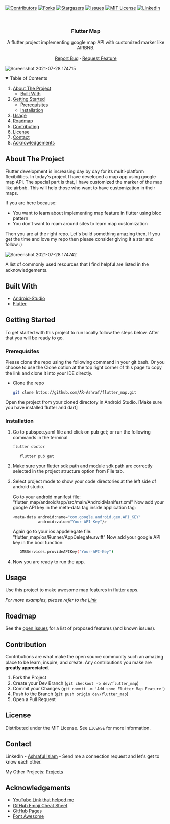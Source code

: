 
[![Contributors][contributors-shield]][contributors-url]
[![Forks][forks-shield]][forks-url]
[![Stargazers][stars-shield]][stars-url]
[![Issues][issues-shield]][issues-url]
[![MIT License][license-shield]][license-url]
[![LinkedIn][linkedin-shield]][linkedin-url]



<!-- PROJECT DESCRIPTION -->
<br />

  <h3 align="center">Flutter Map</h3>

  <p align="center">
    A flutter project implementing google map API with customized marker like AIRBNB.
    <br />
    <br />
    <a href="https://github.com/AR-Ashraf/flutter_map/issues">Report Bug</a>
    ·
    <a href="https://github.com/AR-Ashraf/flutter_map/issues">Request Feature</a>
  </p>
  
  
![Screenshot 2021-07-28 174715](https://user-images.githubusercontent.com/65129467/127317430-cbea20c6-b958-422a-92c2-c6cf68d798e5.png)


  


<!-- TABLE OF CONTENTS -->
<details open="open">
  <summary>Table of Contents</summary>
  <ol>
    <li>
      <a href="#about-the-project">About The Project</a>
      <ul>
        <li><a href="#built-with">Built With</a></li>
      </ul>
    </li>
    <li>
      <a href="#getting-started">Getting Started</a>
      <ul>
        <li><a href="#prerequisites">Prerequisites</a></li>
        <li><a href="#installation">Installation</a></li>
      </ul>
    </li>
    <li><a href="#usage">Usage</a></li>
    <li><a href="#roadmap">Roadmap</a></li>
    <li><a href="#contributing">Contributing</a></li>
    <li><a href="#license">License</a></li>
    <li><a href="#contact">Contact</a></li>
    <li><a href="#acknowledgements">Acknowledgements</a></li>
  </ol>
</details>



<!-- ABOUT THE PROJECT -->
## About The Project

Flutter development is increasing day by day for its multi-platform flexibilities. In today's project I have developed a map app using google map API. The special part is that, I have customized the marker of the map like airbnb. This will help those who want to have customization in their maps.

If you are here because:
* You want to learn about implementing map feature in flutter using bloc pattern
* You don't want to roam around sites to learn map customization

Then you are at the right repo. Let's build something amazing then. If you get the time and love my repo then please consider giving it a star and follow :)


![Screenshot 2021-07-28 174742](https://user-images.githubusercontent.com/65129467/127317503-86aaddec-c65a-4612-9274-5e13af0eb3f5.png)



A list of commonly used resources that I find helpful are listed in the acknowledgements.

## Built With

* [Android-Studio](https://developer.android.com/studio)
* [Flutter](https://flutter.dev/docs/get-started/install)


<!-- GETTING STARTED -->
## Getting Started

To get started with this project to run locally follow the steps below. After that you will be ready to go.

### Prerequisites

Please clone the repo using the following command in your git bash. Or you choose to use the Clone option at the top right corner of this page to copy the link and clone it into your IDE directly.
* Clone the repo
  ```sh
  git clone https://github.com/AR-Ashraf/flutter_map.git
  ```
Open the project from your cloned directory in Android Studio. [Make sure you have installed flutter and dart]

### Installation

1. Go to pubspec.yaml file and click on pub get; or run the following commands in the terminal
   ```sh
   flutter doctor  
   ```
   ```sh
      flutter pub get 
   ```
2. Make sure your flutter sdk path and module sdk path are correctly selected in the project structure option from File tab.
  
3. Select project mode to show your code directories at the left side of android studio.
   
   Go to your android manifest file: "flutter_map/android/app/src/main/AndroidManifest.xml"
   Now add your google API key in the meta-data tag inside application tag:
   ```sh
   <meta-data android:name="com.google.android.geo.API_KEY"
              android:value="Your-API-Key"/>
   ```
   
   Again go to your ios appdelegate file: "flutter_map/ios/Runner/AppDelegate.swift"
   Now add your google API key in the bool function: 
   ```sh
      GMSServices.provideAPIKey("Your-API-Key")
   ```
   
4. Now you are ready to run the app.



<!-- USAGE EXAMPLES -->
## Usage

Use this project to make awesome map features in flutter apps.

_For more examples, please refer to the [Link](https://github.com/search?q=flutter+map)_



<!-- ROADMAP -->
## Roadmap

See the [open issues](https://github.com/AR-Ashraf/flutter_map/issues) for a list of proposed features (and known issues).



<!-- CONTRIBUTION -->
## Contribution

Contributions are what make the open source community such an amazing place to be learn, inspire, and create. Any contributions you make are **greatly appreciated**.

1. Fork the Project
2. Create your Dev Branch (`git checkout -b dev/flutter_map`)
3. Commit your Changes (`git commit -m 'Add some Flutter Map Feature'`)
4. Push to the Branch (`git push origin dev/flutter_map`)
5. Open a Pull Request



<!-- LICENSE -->
## License

Distributed under the MIT License. See `LICENSE` for more information.



<!-- CONTACT -->
## Contact

LinkedIn - [Ashraful Islam](https://linkedin.com/in/ashraful-islam-78aa7a1a0) - Send me a connection request and let's get to know each other.

My Other Projects: [Projects](https://github.com/AR-Ashraf?tab=repositories)



<!-- ACKNOWLEDGEMENTS -->
## Acknowledgements
* [YouTube Link that helped me](https://www.youtube.com/watch?v=gTHKFRRSPss&t=665s)
* [GitHub Emoji Cheat Sheet](https://www.webpagefx.com/tools/emoji-cheat-sheet)
* [GitHub Pages](https://pages.github.com)
* [Font Awesome](https://fontawesome.com)





<!-- MARKDOWN LINKS & IMAGES -->
<!-- https://www.markdownguide.org/basic-syntax/#reference-style-links -->
[contributors-shield]: https://img.shields.io/github/contributors/AR-Ashraf/flutter_map.svg?style=for-the-badge
[contributors-url]: https://github.com/AR-Ashraf/flutter_map/graphs/contributors
[forks-shield]: https://img.shields.io/github/forks/AR-Ashraf/flutter_map.svg?style=for-the-badge
[forks-url]: https://github.com/AR-Ashraf/flutter_map/network/members
[stars-shield]: https://img.shields.io/github/stars/AR-Ashraf/flutter_map.svg?style=for-the-badge
[stars-url]: https://github.com/AR-Ashraf/flutter_map/stargazers
[issues-shield]: https://img.shields.io/github/issues/AR-Ashraf/flutter_map.svg?style=for-the-badge
[issues-url]: https://github.com/AR-Ashraf/flutter_map/issues
[license-shield]: https://img.shields.io/github/license/AR-Ashraf/flutter_map.svg?style=for-the-badge
[license-url]: https://github.com/AR-Ashraf/flutter_map/blob/master/LICENSE.txt
[linkedin-shield]: https://img.shields.io/badge/-LinkedIn-black.svg?style=for-the-badge&logo=linkedin&colorB=555
[linkedin-url]: https://linkedin.com/in/ashraful-islam-78aa7a1a0

